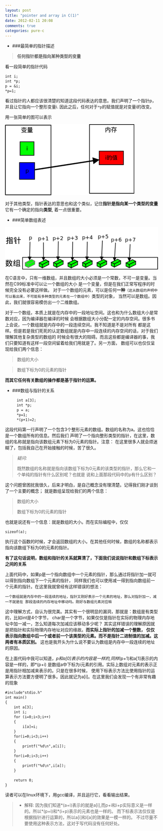 ```yaml
---
layout: post
title: "pointer and array in C(1)"
date: 2012-02-11 20:08
comments: true
categories: pure-c
---
```

+ ###最简单的指针描述
> **任何指针都是指向某种类型的变量**

看一段简单的指针代码

    int i;
    int *p;
    p = &i;
    *p=1;

看过指针的人都应该很清楚的知道这段代码表达的意思。我们声明了一个指针p，并且让它指向一个整形变量i.
因此之后，任何对于`*p`的赋值就是对变量i的改变。

用一张简单的图可以表示<!--more-->

![point1](/images/point1.png)

对于其他类型，指针表达的意思也和这个类似，记住**指针是指向某一个类型的变量**它有一个确定的指向**类型**,
着一点很重要。

+ ###简单数组表述

![point_array](/images/point_array.png)

在C语言中，只有一维数组，并且数组的大小必须是一个常数，不可一是变量。当然在C99标准中可以让一个数组的大小
是一个变量，但是在我们正常写程序的时候完全没有必要这样做。
对于一个数组的元素，可以是任何**一种**`（这从数组的声明中可以看出来，不可能有多种类型的元素在一个数组中）`类型的对象，
当然可以是数组。因此，我们就很容易模仿出一个二维数组。

对于一个数组，本质上就是在内存中的一段地址空间。这也和为什么数组大小是常数对应，因为编译器在编译的时候
会根据数组大小分配一定的内存空间。很多书上会说，一个数组就是内存中的一段连续空间。我不知道是不是对所有
都是这样。但是若是我们死死的认定数组就是内存中一段连续的内存空间的话，对于我们理解其他复杂类型的数组的
时候会有很大的阻碍。而且这些都是编译器的事，我们只要知道有这样一段空间留着给我们用就是了。另一方面，
数组可以也仅仅呈现给我们两个信息：

>数组的大小

>数组下标为0的元素的指针

**而其它任何有关数组的操作都是基于指针的运算。**

+ ###数组与指针的关系

        int a[3];
        int *p;
        p = a;
        *p=1;
        *(p+1)=2;

这段代码第一行声明了一个包含3个整形元素的数组。数组的名称为a。这也恰恰是一个数组所有的信息。然后我们
声明了一个指向整形类型的指针，在这里，数组的名称就是指向该数组元素下标为0元素的指针。注意：
在这里很多人就会烦迷糊了，包括我自己在开始接触的时候，苦了很久。

>*疑问:*
>
>既然数组的名称就是指向该数组下标为0元素的该类型的指针，那么它和一个单纯的指针有什么区别呢？也就是
>说和上面那段代码中的p有什么区别？

这个问题曾困扰我很久，后来才明白，是自己概念没有理清楚。记得我们刚才谈到了一个主要的概念；
就是数组呈现给我们的两个信息：

>数组的大小
>
>数组下标为0的元素的指针

也就是说还有一个信息：就是数组的大小。而在实际编程中，仅仅

    sizeof(a);

执行这个函数的时候，才会返回数组的大小。在其他任何时候，数组的名称都表示指向该数组下标为0的元素的指针。

**有了这句话说明，数组和指针的关系就算清了，下面我们说说指针和数组下标表示之间的关系**

上面代码中，如果p是一个指向数组中一个元素的指针，那么通过将指针加一就可以得到指向数组下一个元素的指针，
同样我们也可以使用减一得到指向数组前一个元素的指针。在这里我就曾经有这样错误的想法：

`一个数组就是内存中的一段连续的地址，指针又刚好表示一个元素的地址，那么对指针加一，减一不就是在
那段连续的内存地址中移动吗。刚好与数组元素对应嘛`

这中理解方式，自认为很完美。其实有一个很明显的漏洞，那就是：数组是有类型的，比如int是4个字节，
char是一个字节，如果仅仅是指针在实际的物理内存地址中加一减一，怎么知道每次加减应该移动多少呢？
其实这样错误的理解原因就是把指针和实际物理内存地址对应的缘故。**而实际上指针的加减一个整数，
仅仅表示指向数组中后一个或者前一个该类型的元素。而不是指针二进制值的加减。这两者有本质区别。**
这也是我开头为什么说不要认为数组是内存中一段连续的地址的原因。

在上面代码中我可以知道，*p和a[0]表示的内容是一样的,同样*(p+1)和a[1]表示的内容是一样的，即*(p+i)
是数组a中下标为i元素的引用。实际上数组对元素的表示正是用指针相加减来表示的。只是在很多时候，
使用下标表示方法比使用指针的运算表示方法要方便明了很多。因此就记为a[i]。在这里我们会发现一个有非常有趣
的现象

    #include"stdio.h"
    int main()
    {
        int a[3];
        int i;
        for (i=0;i<3;i++)
        {
            i[a]=i;
        }
        for(i=0;i<3;i++)
        {
            printf("%d\n",a[i]);
        }
        for(i=0;i<3;i++)
        {
            printf("%d\n",i[a]);
        }
    
        return 0;
    }


读者可以在linux环境下，用gcc编译，并且运行它，看看输出结果。

> + 解释:
>因为我们知道*(a+i)表示的就是a[i],而p+i和i+p实际意义是一样的。所以*(p+i)和*(i+p)表示的元素也是一样的。
>而下标表示法仅仅是根据指针进行运算的，所以a[i]和i[a]的效果是一模一样的。
>不过尽量不要使用这种表示方法，这对于写代码没有任何好处。



